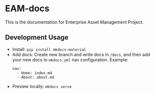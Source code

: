 # EAM-docs
This is the documentation for Enterprise Asset Management Project.

## Development Usage
- Install: `pip install mkdocs-material`
- Add docs: Create new branch and write docs in `/docs`, and then add your new docs to `mkdocs.yml` nav configuration. Example:
  ```
  nav:
    - Home: index.md
    - About: about.md
  ```
- Preview locally: `mkdocs serve`